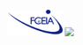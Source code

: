 <p float="left">
  <img src="/assets/FCEIA-logo.png" width="100" />
  <img src="/assets/LOGO-UNR" width="100" /> 
</p>
